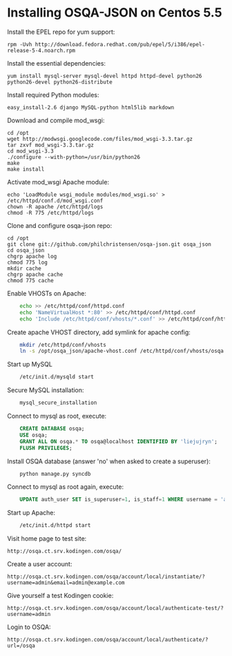 # Installing OSQA-JSON on Centos 5.5

Install the EPEL repo for yum support:

    rpm -Uvh http://download.fedora.redhat.com/pub/epel/5/i386/epel-release-5-4.noarch.rpm

Install the essential dependencies:

    yum install mysql-server mysql-devel httpd httpd-devel python26 python26-devel python26-distribute

Install required Python modules:

    easy_install-2.6 django MySQL-python html5lib markdown

Download and compile mod_wsgi:

    cd /opt
    wget http://modwsgi.googlecode.com/files/mod_wsgi-3.3.tar.gz
    tar zxvf mod_wsgi-3.3.tar.gz
    cd mod_wsgi-3.3
    ./configure --with-python=/usr/bin/python26
    make
    make install

Activate mod_wsgi Apache module:

    echo 'LoadModule wsgi_module modules/mod_wsgi.so' > /etc/httpd/conf.d/mod_wsgi.conf
    chown -R apache /etc/httpd/logs
    chmod -R 775 /etc/httpd/logs

Clone and configure osqa-json repo:

    cd /opt
    git clone git://github.com/philchristensen/osqa-json.git osqa_json
    cd osqa_json
    chgrp apache log
    chmod 775 log
    mkdir cache
    chgrp apache cache
    chmod 775 cache

Enable VHOSTs on Apache:

```bash
    echo >> /etc/httpd/conf/httpd.conf
    echo 'NameVirtualHost *:80' >> /etc/httpd/conf/httpd.conf
    echo 'Include /etc/httpd/conf/vhosts/*.conf' >> /etc/httpd/conf/httpd.conf
```

Create apache VHOST directory, add symlink for apache config:

```bash
    mkdir /etc/httpd/conf/vhosts
    ln -s /opt/osqa_json/apache-vhost.conf /etc/httpd/conf/vhosts/osqa.ct.srv.kodingen.com.conf
```

Start up MySQL

```bash
    /etc/init.d/mysqld start
```

Secure MySQL installation:

```bash
    mysql_secure_installation
```

Connect to mysql as root, execute:

```sql
    CREATE DATABASE osqa;
    USE osqa;
    GRANT ALL ON osqa.* TO osqa@localhost IDENTIFIED BY 'liejujryn';
    FLUSH PRIVILEGES;
```

Install OSQA database (answer 'no' when asked to create a superuser):

```bash
    python manage.py syncdb
```

Connect to mysql as root again, execute:

```sql
    UPDATE auth_user SET is_superuser=1, is_staff=1 WHERE username = 'admin';
```

Start up Apache:

```bash
    /etc/init.d/httpd start
```

Visit home page to test site:

    http://osqa.ct.srv.kodingen.com/osqa/

Create a user account:

    http://osqa.ct.srv.kodingen.com/osqa/account/local/instantiate/?username=admin&email=admin@example.com

Give yourself a test Kodingen cookie:

    http://osqa.ct.srv.kodingen.com/osqa/account/local/authenticate-test/?username=admin

Login to OSQA:

    http://osqa.ct.srv.kodingen.com/osqa/account/local/authenticate/?url=/osqa
